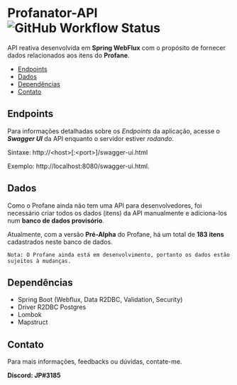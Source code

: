 # Profanator-API ![GitHub Workflow Status](https://img.shields.io/github/actions/workflow/status/J-Player/Profanator-API/gradle.yml)
API reativa desenvolvida em **Spring WebFlux** com o propósito de fornecer dados relacionados aos itens do **Profane**.

- [Endpoints](https://github.com/J-Player/Profanator-API#endpoints)
- [Dados](https://github.com/J-Player/Profanator-API#dados)
- [Dependências](https://github.com/J-Player/Profanator-API#depend%C3%AAncias)
- [Contato](https://github.com/J-Player/Profanator-API#contato)

## Endpoints
Para informações detalhadas sobre os _Endpoints_ da aplicação, acesse o **_Swagger UI_** da API enquanto o servidor
estiver *rodando*.

Sintaxe: http://&lt;host&gt;[:&lt;port&gt;]/swagger-ui.html

Exemplo: http://localhost:8080/swagger-ui.html.

## Dados
Como o Profane ainda não tem uma API para desenvolvedores, foi necessário criar todos os dados (itens) da API
manualmente e adiciona-los num **banco de dados provisório**.

Atualmente, com a versão **Pré-Alpha** do Profane, há um total de **183 itens** cadastrados neste banco de dados.

`Nota: O Profane ainda está em desenvolvimento, portanto os dados estão sujeitos à mudanças.`

## Dependências
- Spring Boot (Webflux, Data R2DBC, Validation, Security)
- Driver R2DBC Postgres
- Lombok
- Mapstruct

## Contato
Para mais informações, feedbacks ou dúvidas, contate-me.

**Discord: JP#3185**
